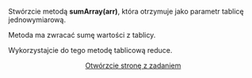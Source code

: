 
  Stwórzcie metodą **sumArray(arr)**, która otrzymuje jako parametr tablicę jednowymiarową.
  
  Metoda ma zwracać sumę wartości z tablicy.
  
  Wykorzystajcie do tego metodę tablicową reduce.

<center>
  <a href="/lab.metody-tablicowe/task2.html" target="_blank">
  Otwórzcie stronę z zadaniem</a>
</center>
